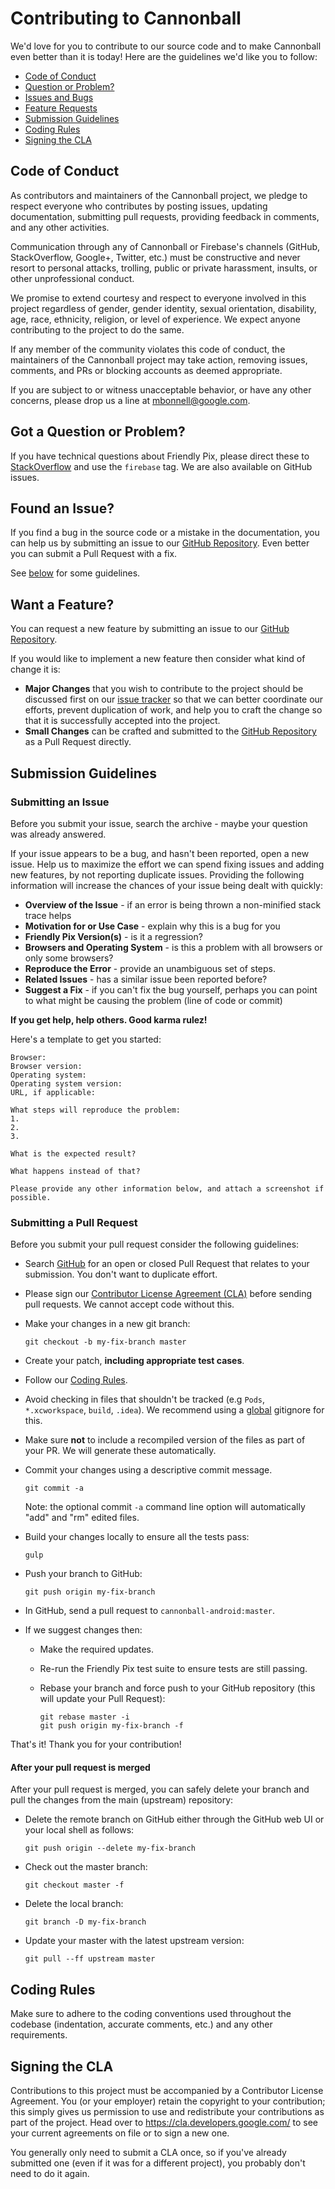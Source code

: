 # Contributing to Cannonball

We'd love for you to contribute to our source code and to make Cannonball even better than it is today! Here are the guidelines we'd like you to follow:

 - [Code of Conduct](#coc)
 - [Question or Problem?](#question)
 - [Issues and Bugs](#issue)
 - [Feature Requests](#feature)
 - [Submission Guidelines](#submit)
 - [Coding Rules](#rules)
 - [Signing the CLA](#cla)

## <a name="coc"></a> Code of Conduct

  As contributors and maintainers of the Cannonball project, we pledge to respect everyone who contributes by posting issues, updating documentation, submitting pull requests, providing feedback in comments, and any other activities.

  Communication through any of Cannonball or Firebase's channels (GitHub, StackOverflow, Google+, Twitter, etc.) must be constructive and never resort to personal attacks, trolling, public or private harassment, insults, or other unprofessional conduct.

  We promise to extend courtesy and respect to everyone involved in this project regardless of gender, gender identity, sexual orientation, disability, age, race, ethnicity, religion, or level of experience. We expect anyone contributing to the project to do the same.

  If any member of the community violates this code of conduct, the maintainers of the Cannonball project may take action, removing issues, comments, and PRs or blocking accounts as deemed appropriate.

  If you are subject to or witness unacceptable behavior, or have any other concerns, please drop us a line at mbonnell@google.com.

## <a name="question"></a> Got a Question or Problem?

  If you have technical questions about Friendly Pix, please direct these to [StackOverflow][stackoverflow] and use the `firebase` tag. We are also available on GitHub issues.

## <a name="issue"></a> Found an Issue?
  If you find a bug in the source code or a mistake in the documentation, you can help us by
  submitting an issue to our [GitHub Repository][github]. Even better you can submit a Pull Request
  with a fix.

  See [below](#submit) for some guidelines.

## <a name="feature"></a> Want a Feature?
  You can request a new feature by submitting an issue to our [GitHub Repository][github].

  If you would like to implement a new feature then consider what kind of change it is:

  * **Major Changes** that you wish to contribute to the project should be discussed first on our
  [issue tracker][github] so that we can better coordinate our efforts, prevent
  duplication of work, and help you to craft the change so that it is successfully accepted into the
  project.
  * **Small Changes** can be crafted and submitted to the [GitHub Repository][github] as a Pull Request directly.

## <a name="submit"></a> Submission Guidelines
### Submitting an Issue
  Before you submit your issue, search the archive - maybe your question was already answered.

  If your issue appears to be a bug, and hasn't been reported, open a new issue.
  Help us to maximize the effort we can spend fixing issues and adding new
  features, by not reporting duplicate issues.  Providing the following information will increase the
  chances of your issue being dealt with quickly:

  * **Overview of the Issue** - if an error is being thrown a non-minified stack trace helps
  * **Motivation for or Use Case** - explain why this is a bug for you
  * **Friendly Pix Version(s)** - is it a regression?
  * **Browsers and Operating System** - is this a problem with all browsers or only some browsers?
  * **Reproduce the Error** - provide an unambiguous set of steps.
  * **Related Issues** - has a similar issue been reported before?
  * **Suggest a Fix** - if you can't fix the bug yourself, perhaps you can point to what might be causing the problem (line of code or commit)

  **If you get help, help others. Good karma rulez!**

  Here's a template to get you started:

  ```
  Browser:
  Browser version:
  Operating system:
  Operating system version:
  URL, if applicable:

  What steps will reproduce the problem:
  1.
  2.
  3.

  What is the expected result?

  What happens instead of that?

  Please provide any other information below, and attach a screenshot if possible.
  ```

### Submitting a Pull Request

  Before you submit your pull request consider the following guidelines:

  * Search [GitHub](https://github.com/firebase/cannonball-android/pulls) for an open or closed Pull Request
    that relates to your submission. You don't want to duplicate effort.
  * Please sign our [Contributor License Agreement (CLA)](#cla) before sending pull
    requests. We cannot accept code without this.
  * Make your changes in a new git branch:

       ```shell
       git checkout -b my-fix-branch master
      ```
  * Create your patch, **including appropriate test cases**.
  * Follow our [Coding Rules](#rules).
  * Avoid checking in files that shouldn't be tracked (e.g `Pods`, `*.xcworkspace`, `build`, `.idea`). We recommend using a [global](#global-gitignore) gitignore for this.
  * Make sure **not** to include a recompiled version of the files as part of your PR. We will generate these automatically.
  * Commit your changes using a descriptive commit message.

       ```shell
       git commit -a
       ```
    Note: the optional commit `-a` command line option will automatically "add" and "rm" edited files.

  * Build your changes locally to ensure all the tests pass:

      ```shell
     gulp
      ```

  * Push your branch to GitHub:

      ```shell
      git push origin my-fix-branch
      ```
  * In GitHub, send a pull request to `cannonball-android:master`.
  * If we suggest changes then:
    * Make the required updates.
    * Re-run the Friendly Pix test suite to ensure tests are still passing.
    * Rebase your branch and force push to your GitHub repository (this will update your Pull Request):

      ```shell
      git rebase master -i
      git push origin my-fix-branch -f
      ```

  That's it! Thank you for your contribution!

#### After your pull request is merged

  After your pull request is merged, you can safely delete your branch and pull the changes
  from the main (upstream) repository:

  * Delete the remote branch on GitHub either through the GitHub web UI or your local shell as follows:

      ```shell
      git push origin --delete my-fix-branch
      ```

  * Check out the master branch:

      ```shell
      git checkout master -f
      ```

  * Delete the local branch:

      ```shell
      git branch -D my-fix-branch
      ```

  * Update your master with the latest upstream version:

      ```shell
      git pull --ff upstream master
      ```

## <a name="rules"></a> Coding Rules

Make sure to adhere to the coding conventions used throughout the codebase
(indentation, accurate comments, etc.) and any other requirements.

## <a name="cla"></a> Signing the CLA

Contributions to this project must be accompanied by a Contributor License
Agreement. You (or your employer) retain the copyright to your contribution;
this simply gives us permission to use and redistribute your contributions as
part of the project. Head over to <https://cla.developers.google.com/> to see
your current agreements on file or to sign a new one.

You generally only need to submit a CLA once, so if you've already submitted one
(even if it was for a different project), you probably don't need to do it
again.

[github]: https://github.com/firebase/cannonball-android
[google-cla]: https://cla.developers.google.com
[stackoverflow]: http://stackoverflow.com/questions/tagged/firebase
[global-gitignore]: https://help.github.com/articles/ignoring-files/#create-a-global-gitignore

